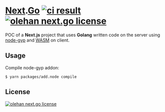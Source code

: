 # [Next](https://nextjs.org).[Go](https://golang.org) [![ci result](https://github.com/olehan/next.go/workflows/Lint%20and%20Test/badge.svg)](https://github.com/olehan/next.go/actions?query=workflow%3A%22Lint+and+Test%22) [![olehan next.go license](https://img.shields.io/github/license/azimutlabs/rollup?label=License)](LICENSE)
POC of a **Next.js** project that uses **Golang** written code on the server using
[node-gyp](https://github.com/nodejs/node-gyp) and [WASM](https://webassembly.org) on client.

## Usage
Compile node-gyp addon:
```shell
$ yarn packages/add.node compile
```

## License
[![olehan next.go license](https://img.shields.io/github/license/olehan/next.go?label=as%20always&color=informational)](LICENSE)
